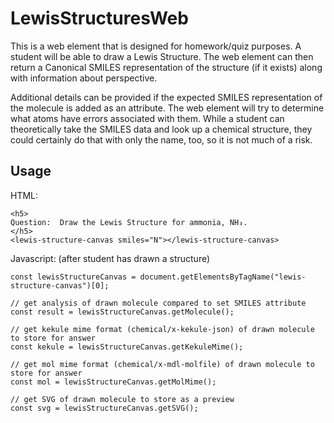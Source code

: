 # LewisStructuresWeb

This is a web element that is designed for homework/quiz purposes.  A student will be able to draw a Lewis Structure.  The web element can then return a Canonical SMILES representation of the structure (if it exists) along with information about perspective.  

Additional details can be provided if the expected SMILES representation of the molecule is added as an attribute.  The web element will try to determine what atoms have errors associated with them.  While a student can theoretically take the SMILES data and look up a chemical structure, they could certainly do that with only the name, too, so it is not much of a risk.

## Usage ##
HTML:
```
<h5>
Question:  Draw the Lewis Structure for ammonia, NH₃.   
</h5>
<lewis-structure-canvas smiles="N"></lewis-structure-canvas>
```
Javascript:
(after student has drawn a structure)
```
const lewisStructureCanvas = document.getElementsByTagName("lewis-structure-canvas")[0];

// get analysis of drawn molecule compared to set SMILES attribute
const result = lewisStructureCanvas.getMolecule();

// get kekule mime format (chemical/x-kekule-json) of drawn molecule to store for answer
const kekule = lewisStructureCanvas.getKekuleMime();

// get mol mime format (chemical/x-mdl-molfile) of drawn molecule to store for answer
const mol = lewisStructureCanvas.getMolMime();

// get SVG of drawn molecule to store as a preview
const svg = lewisStructureCanvas.getSVG();


```
